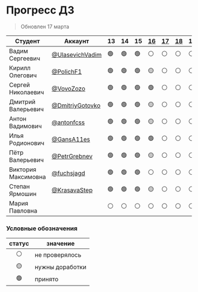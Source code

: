 # Прогресс ДЗ

> Обновлен 17 марта



| Студент                | Аккаунт                                              | 13             | 14             | 15             | [16]            | [17]           | [18]           | 19             | 20             | 21             | 22             | 23             | 24             | 25             | 26             | 27             | 28             | 29             | 30             | 31             | 32             | 33             | 34             | 35             | 36             | 37             | 38             | 39             | 40             |
| ---------------------- | ---------------------------------------------------- | -------------- | -------------- | -------------- | --------------- | -------------- | -------------- | -------------- | -------------- | -------------- | -------------- | -------------- | -------------- | -------------- | -------------- | -------------- | -------------- | -------------- | -------------- | -------------- | -------------- | -------------- | -------------- | -------------- | -------------- | -------------- | -------------- | -------------- | -------------- |
| Вадим Сергеевич        | [@UlasevichVadim](https://github.com/UlasevichVadim) | :green_circle: | :green_circle: | :green_circle: | :white_circle:  | :white_circle: | :white_circle: | :white_circle: | :white_circle: | :white_circle: | :white_circle: | :white_circle: | :white_circle: | :white_circle: | :white_circle: | :white_circle: | :white_circle: | :white_circle: | :white_circle: | :white_circle: | :white_circle: | :white_circle: | :white_circle: | :white_circle: | :white_circle: | :white_circle: | :white_circle: | :white_circle: | :white_circle: |
| Кирилл Олегович        | [@PolichF1](https://github.com/PolichF1)             | :green_circle: | :green_circle: | :green_circle: | :yellow_circle: | :white_circle: | :white_circle: | :white_circle: | :white_circle: | :white_circle: | :white_circle: | :white_circle: | :white_circle: | :white_circle: | :white_circle: | :white_circle: | :white_circle: | :white_circle: | :white_circle: | :white_circle: | :white_circle: | :white_circle: | :white_circle: | :white_circle: | :white_circle: | :white_circle: | :white_circle: | :white_circle: | :white_circle: |
| Сергей Николаевич      | [@VovoZozo](https://github.com/VovoZozo)             | :green_circle: | :green_circle: | :green_circle: | :green_circle:  | :white_circle: | :white_circle: | :white_circle: | :white_circle: | :white_circle: | :white_circle: | :white_circle: | :white_circle: | :white_circle: | :white_circle: | :white_circle: | :white_circle: | :white_circle: | :white_circle: | :white_circle: | :white_circle: | :white_circle: | :white_circle: | :white_circle: | :white_circle: | :white_circle: | :white_circle: | :white_circle: | :white_circle: |
| Дмитрий Валерьевич     | [@DmitriyGotovko](https://github.com/DmitriyGotovko) | :green_circle: | :green_circle: | :green_circle: | :yellow_circle: | :white_circle: | :white_circle: | :white_circle: | :white_circle: | :white_circle: | :white_circle: | :white_circle: | :white_circle: | :white_circle: | :white_circle: | :white_circle: | :white_circle: | :white_circle: | :white_circle: | :white_circle: | :white_circle: | :white_circle: | :white_circle: | :white_circle: | :white_circle: | :white_circle: | :white_circle: | :white_circle: | :white_circle: |
| Антон Вадимович        | [@antonfcss](https://github.com/antonfcss)           | :green_circle: | :green_circle: | :green_circle: | :yellow_circle: | :white_circle: | :white_circle: | :white_circle: | :white_circle: | :white_circle: | :white_circle: | :white_circle: | :white_circle: | :white_circle: | :white_circle: | :white_circle: | :white_circle: | :white_circle: | :white_circle: | :white_circle: | :white_circle: | :white_circle: | :white_circle: | :white_circle: | :white_circle: | :white_circle: | :white_circle: | :white_circle: | :white_circle: |
| Илья Родионович        | [@GansA11es](https://github.com/GansA11es)           | :green_circle: | :green_circle: | :green_circle: | :green_circle:  | :white_circle: | :white_circle: | :white_circle: | :white_circle: | :white_circle: | :white_circle: | :white_circle: | :white_circle: | :white_circle: | :white_circle: | :white_circle: | :white_circle: | :white_circle: | :white_circle: | :white_circle: | :white_circle: | :white_circle: | :white_circle: | :white_circle: | :white_circle: | :white_circle: | :white_circle: | :white_circle: | :white_circle: |
| Пётр Валерьевич        | [@PetrGrebnev](https://github.com/PetrGrebnev)       | :green_circle: | :green_circle: | :green_circle: | :yellow_circle: | :white_circle: | :white_circle: | :white_circle: | :white_circle: | :white_circle: | :white_circle: | :white_circle: | :white_circle: | :white_circle: | :white_circle: | :white_circle: | :white_circle: | :white_circle: | :white_circle: | :white_circle: | :white_circle: | :white_circle: | :white_circle: | :white_circle: | :white_circle: | :white_circle: | :white_circle: | :white_circle: | :white_circle: |
| Виктория Максимовна    | [@fuchsjagd](https://github.com/fuchsjagd)           | :green_circle: | :green_circle: | :green_circle: | :white_circle:  | :white_circle: | :white_circle: | :white_circle: | :white_circle: | :white_circle: | :white_circle: | :white_circle: | :white_circle: | :white_circle: | :white_circle: | :white_circle: | :white_circle: | :white_circle: | :white_circle: | :white_circle: | :white_circle: | :white_circle: | :white_circle: | :white_circle: | :white_circle: | :white_circle: | :white_circle: | :white_circle: | :white_circle: |
| Степан Ярмошин         | [@KrasavaStep](https://github.com/KrasavaStep)       | :green_circle: | :green_circle: | :green_circle: | :yellow_circle: | :white_circle: | :white_circle: | :white_circle: | :white_circle: | :white_circle: | :white_circle: | :white_circle: | :white_circle: | :white_circle: | :white_circle: | :white_circle: | :white_circle: | :white_circle: | :white_circle: | :white_circle: | :white_circle: | :white_circle: | :white_circle: | :white_circle: | :white_circle: | :white_circle: | :white_circle: | :white_circle: | :white_circle: |
| Мария Павловна         |                                                      | :white_circle: | :white_circle: | :white_circle: | :white_circle:  | :white_circle: | :white_circle: | :white_circle: | :white_circle: | :white_circle: | :white_circle: | :white_circle: | :white_circle: | :white_circle: | :white_circle: | :white_circle: | :white_circle: | :white_circle: | :white_circle: | :white_circle: | :white_circle: | :white_circle: | :white_circle: | :white_circle: | :white_circle: | :white_circle: | :white_circle: | :white_circle: | :white_circle: |

### Условные обозначения

| статус          | значение        |
| :-------------: | --------------- |
| :white_circle:  | не проверялось  |
| :yellow_circle: | нужны доработки |
| :green_circle:  | принято         |









[16]: https://github.com/vshat-tms/lesson16-homework
[17]: https://github.com/vshat-tms/lesson17-homework
[18]: https://github.com/vshat-tms/lesson18-homework
[19]: https://github.com/vshat-tms/lesson19-homework
[20]: https://github.com/vshat-tms/lesson20-homework
[21]: https://github.com/vshat-tms/lesson21-homework
[22]: https://github.com/vshat-tms/lesson22-homework
[23]: https://github.com/vshat-tms/lesson23-homework
[24]: https://github.com/vshat-tms/lesson24-homework
[25]: https://github.com/vshat-tms/lesson25-homework
[26]: https://github.com/vshat-tms/lesson26-homework
[27]: https://github.com/vshat-tms/lesson27-homework
[28]: https://github.com/vshat-tms/lesson28-homework
[29]: https://github.com/vshat-tms/lesson29-homework
[30]: https://github.com/vshat-tms/lesson30-homework
[31]: https://github.com/vshat-tms/lesson31-homework
[32]: https://github.com/vshat-tms/lesson32-homework
[33]: https://github.com/vshat-tms/lesson33-homework
[34]: https://github.com/vshat-tms/lesson34-homework
[35]: https://github.com/vshat-tms/lesson35-homework
[36]: https://github.com/vshat-tms/lesson36-homework
[37]: https://github.com/vshat-tms/lesson37-homework
[38]: https://github.com/vshat-tms/lesson38-homework
[39]: https://github.com/vshat-tms/lesson39-homework
[40]: https://github.com/vshat-tms/lesson40-homework
